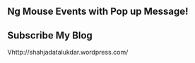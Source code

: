  Ng Mouse Events with Pop up Message!
----------------------------------------------------------------- 



## Subscribe My Blog

Vhttp://shahjadatalukdar.wordpress.com/
